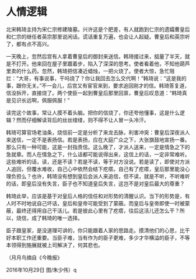 # 人情逻辑

北宋韩琦主持为宋仁宗修建陵墓。兴许这是个肥差，有人就跑到仁宗的遗孀曹皇后和仁宗的继任者英宗那里说闲话。谎话重复万遍，也会让人起疑。曹皇后和英宗听了，都有点不高兴。 

一天晚上，忽然后宫有人拿着曹皇后的御封来送信。韩琦接过来，掂量了半天，就是不打开。他来回在屋子里踱着步，陷入了深深的思考。使者看着他，不知他葫芦里卖的什么药。忽然，韩琦把信凑近蜡烛，一把火烧了。使者大惊，急忙阻拦：“大哥，有事说事，干吗烧了？你让我回去怎么交代啊！”韩琦说：“这是我的事，跟你无关。”不一会儿，后宫又有宦官来到，要求追回刚才的信。韩琦答复道，信没拆开，直接烧了。两个使臣一起到曹皇后那里回禀，曹皇后叹息道：“韩琦真是见识长远啊，佩服佩服！” 

读完这个故事，常让人摸不着头脑。把你的信烧了，你还夸他懂事，这是什么逻辑？然而仔细解读背后的丝丝缕缕，则不得不让人冒一头冷汗。 

韩琦可算官场老油条，烧信前一定是分析了来龙去脉，利害冲突：曹皇后深夜派人来送信，一定不是表扬信。若是表扬，应在大庭广众之下，大张旗鼓地宣扬一番。那么只有一种可能，这是一封指责信。这么晚了，才派人送来，一定是情急之下的急就章。而人在情急之下，什么话都可能说得出来，这信上的话，一定非常难听。这些难听的话，读，还是不读？若是不读，等于对方没说。若是读了，即使对方派人追回，但覆水难收，自己心中依然会结下疙瘩。自己有了疙瘩，皇后那里能没心理负担么？也许，韩琦没有想到皇后会派人来追信，但不读，就是不听，不听难听的话，即皇后没有失言，臣子也不知道皇后失言，这岂不是对皇后最大的尊重？ 

韩琦此举，应该是基于对皇后人格的信任和对形势的清醒认识。当下的形势是，有人时不时地说自己坏话，皇后和皇帝可能受到了蒙蔽。而皇后与皇帝即使一时被蒙蔽，最终还得用自己干活儿。若是彼此心里有了疙瘩，往后这活儿还怎么干？所以，烧信，成了韩琦的唯一选择。 

臣子跟皇家，是没道理可讲的，你只能跟着人家的思路走。摸清他们的心思，比干好本职工作还重要。当臣子难，当有作为的臣子更难，多少才华横溢的臣子，不等本领得到施展就被上司解决了，何其悲也。 

（月月鸟摘自《今晚报》 

2016年10月29日 图/朱少伟）q